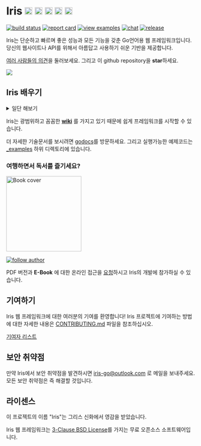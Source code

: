 # Iris <a href="README.md"> <img width="20px" src="https://iris-go.com/images/flag-unitedkingdom.svg?v=10" /></a> <a href="README_ZH.md"><img width="20px" src="https://iris-go.com/images/flag-china.svg?v=10" /></a> <a href="README_GR.md"><img width="20px" src="https://iris-go.com/images/flag-greece.svg?v=10" /></a> <a href="README_ES.md"><img width="20px" src="https://iris-go.com/images/flag-spain.png" /></a> <a href="README_FA.md"><img width="20px" src="https://iris-go.com/images/flag-iran.svg" /></a>

[![build status](https://img.shields.io/travis/kataras/iris/master.svg?style=for-the-badge)](https://travis-ci.org/kataras/iris) [![report card](https://img.shields.io/badge/report%20card-a%2B-ff3333.svg?style=for-the-badge)](https://goreportcard.com/report/github.com/kataras/iris)<!--[![godocs](https://img.shields.io/badge/go-%20docs-488AC7.svg?style=for-the-badge)](https://godoc.org/github.com/kataras/iris)--> [![view examples](https://img.shields.io/badge/learn%20by-examples-0077b3.svg?style=for-the-badge)](https://github.com/kataras/iris/tree/master/_examples) [![chat](https://img.shields.io/gitter/room/iris_go/community.svg?color=blue&logo=gitter&style=for-the-badge)](https://gitter.im/iris_go/community) [![release](https://img.shields.io/badge/release%20-v11.2-0077b3.svg?style=for-the-badge)](https://github.com/kataras/iris/releases)

Iris는 단순하고 빠르며 좋은 성능과 모든 기능을 갖춘 Go언어용 웹 프레임워크입니다. 당신의 웹사이트나 API를 위해서 아름답고 사용하기 쉬운 기반을 제공합니다.

[여러 사람들의 의견](https://iris-go.com/testimonials/)을 둘러보세요. 그리고 이 github repository을 **star**하세요.

[![](https://media.giphy.com/media/eGku4UbilECflFjcNj/giphy.gif)](https://iris-go.com/testimonials/)

## Iris 배우기

<details>
<summary>일단 해보기</summary>

```sh
# 다음 코드를 example.go 화일에 입력하세요.
$ cat example.go
```

```go
package main

import "github.com/kataras/iris/v12"

func main() {
    app := iris.Default()
    app.Get("/ping", func(ctx iris.Context) {
        ctx.JSON(iris.Map{
            "message": "pong",
        })
    })

    app.Run(iris.Addr(":8080"))
}
```

```sh
# example.go 를 실행하고,
# 웹브라우저에서 http://localhost:8080/ping 를 열어보세요.
$ go run example.go
```

> 라우팅은 Go로 작성한 가장 강력하고 빠른 trie기반의 소프트웨어인 [muxie](https://github.com/kataras/muxie)로 처리합니다.

</details>


Iris는 광범위하고 꼼꼼한 **[wiki](https://github.com/kataras/iris/wiki)** 를 가지고 있기 때문에 쉽게 프레임워크를 시작할 수 있습니다.

더 자세한 기술문서를 보시려면 [godocs](https://godoc.org/github.com/kataras/iris)를 방문하세요. 그리고 실행가능한 예제코드는 [_examples](_examples/) 하위 디렉토리에 있습니다.

### 여행하면서 독서를 즐기세요?

<a href="https://bit.ly/iris-req-book"> <img alt="Book cover" src="https://iris-go.com/images/iris-book-cover-sm.jpg" width="200" /> </a>

[![follow author](https://img.shields.io/twitter/follow/makismaropoulos.svg?style=for-the-badge)](https://twitter.com/intent/follow?screen_name=makismaropoulos)

PDF 버전과 **E-Book** 에 대한 온라인 접근을 [요청](https://bit.ly/iris-req-book)하시고 Iris의 개발에 참가하실 수 있습니다.

## 기여하기

Iris 웹 프레임워크에 대한 여러분의 기여를 환영합니다! Iris 프로젝트에 기여하는 방법에 대한 자세한 내용은 [CONTRIBUTING.md](CONTRIBUTING.md) 파일을 참조하십시오.

[기여자 리스트](https://github.com/kataras/iris/graphs/contributors)

## 보안 취약점

만약 Iris에서 보안 취약점을 발견하시면 [iris-go@outlook.com](mailto:iris-go@outlook.com) 로 메일을 보내주세요. 모든 보안 취약점은 즉 해결할 것입니다.

## 라이센스

이 프로젝트의 이름 "Iris"는 그리스 신화에서 영감을 받았습니다.

Iris 웹 프레임워크는 [3-Clause BSD License](LICENSE)를 가지는 무료 오픈소스 소프트웨어입니다.
